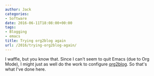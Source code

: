 ```yaml
---
author: Jack
categories:
- Software
date: 2016-06-11T18:08:00+00:00
tags:
- Blogging
- emacs
title: Trying org2blog again
url: /2016/trying-org2blog-again/
---
```


I waffle, but you know that. Since I can't seem to quit Emacs (due to Org Mode), I might just as well do the work to configure [org2blog][1]. So that's what I've done here.

 [1]: https://github.com/punchagan/org2blog
